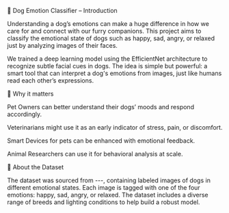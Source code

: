 🐶 Dog Emotion Classifier – Introduction

Understanding a dog’s emotions can make a huge difference in how we care for and connect with our furry companions. This project aims to classify the emotional state of dogs such as happy, sad, angry, or relaxed just by analyzing images of their faces.

We trained a deep learning model using the EfficientNet architecture to recognize subtle facial cues in dogs. The idea is simple but powerful: a smart tool that can interpret a dog's emotions from images, just like humans read each other’s expressions.

🔷 Why it matters

Pet Owners can better understand their dogs’ moods and respond accordingly.

Veterinarians might use it as an early indicator of stress, pain, or discomfort.

Smart Devices for pets can be enhanced with emotional feedback.

Animal Researchers can use it for behavioral analysis at scale.


🔷 About the Dataset

The dataset was sourced from ---, containing labeled images of dogs in different emotional states. Each image is tagged with one of the four emotions: happy, sad, angry, or relaxed. The dataset includes a diverse range of breeds and lighting conditions to help build a robust model.


